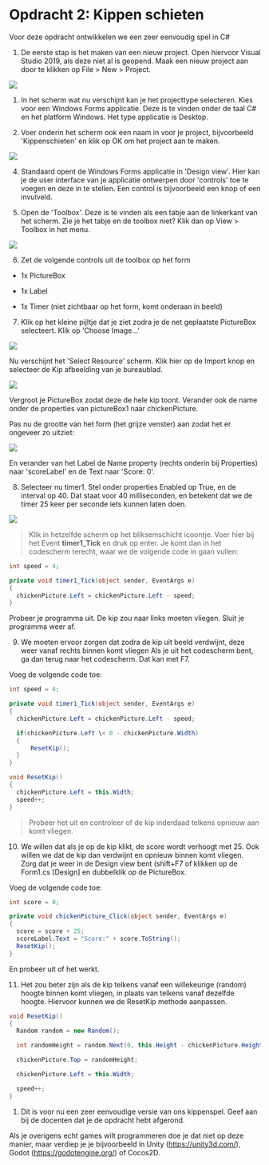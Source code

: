 # **Opdracht 2: Kippen schieten**

Voor deze opdracht ontwikkelen we een zeer eenvoudig spel in C#

1.  De eerste stap is het maken van een nieuw project. Open hiervoor Visual Studio 2019, als deze niet al is geopend. Maak een nieuw project aan door te klikken op File \> New \> Project.

![](images/kippenschieten1.png)

1.  In het scherm wat nu verschijnt kan je het projecttype selecteren. Kies voor een Windows Forms applicatie. Deze is te vinden onder de taal C# en het platform Windows. Het type applicatie is Desktop.

2.  Voer onderin het scherm ook een naam in voor je project, bijvoorbeeld 'Kippenschieten' en klik op OK om het project aan te maken.

![](images/kippenschieten2.png)

4.  Standaard opent de Windows Forms applicatie in 'Design view'. Hier kan je de user interface van je applicatie ontwerpen door 'controls' toe te voegen en deze in te stellen. Een control is bijvoorbeeld een knop of een invulveld.

5.  Open de 'Toolbox'. Deze is te vinden als een tabje aan de linkerkant van het scherm. Zie je het tabje en de toolbox niet? Klik dan op View \> Toolbox in het menu.

![](images/kippenschieten3.png)

6.  Zet de volgende controls uit de toolbox op het form

-   1x PictureBox

-   1x Label

-   1x Timer (niet zichtbaar op het form, komt onderaan in beeld)

7.  Klik op het kleine pijltje dat je ziet zodra je de net geplaatste PictureBox selecteert. Klik op 'Choose Image...'

![](images/kippenschieten4.png)

Nu verschijnt het 'Select Resource' scherm. Klik hier op de Import knop en selecteer de Kip afbeelding van je bureaublad.

![](images/kippenschieten5.png)

Vergroot je PictureBox zodat deze de hele kip toont. Verander ook de name onder de properties van pictureBox1 naar chickenPicture.

Pas nu de grootte van het form (het grijze venster) aan zodat het er ongeveer zo uitziet:

![](images/kippenschieten7.png)

En verander van het Label de Name property (rechts onderin bij Properties) naar 'scoreLabel' en de Text naar 'Score: 0'.

8.  Selecteer nu timer1. Stel onder properties Enabled op True, en de interval op 40. Dat staat voor 40 milliseconden, en betekent dat we de timer 25 keer per seconde iets kunnen laten doen.

![](images/kippenschieten8.png)

> Klik in hetzelfde scherm op het bliksemschicht icoontje. Voer hier bij het Event **timer1_Tick** en druk op enter. Je komt dan in het codescherm terecht, waar we de volgende code in gaan vullen:

```csharp
int speed = 4;

private void timer1_Tick(object sender, EventArgs e)
{
  chickenPicture.Left = chickenPicture.Left - speed;
}
```
Probeer je programma uit. De kip zou naar links moeten vliegen. Sluit je programma weer af.

9.  We moeten ervoor zorgen dat zodra de kip uit beeld verdwijnt, deze weer vanaf rechts binnen komt vliegen Als je uit het codescherm bent, ga dan terug naar het codescherm. Dat kan met F7.

Voeg de volgende code toe:

```csharp
int speed = 4;

private void timer1_Tick(object sender, EventArgs e)
{
  chickenPicture.Left = chickenPicture.Left - speed;

  if(chickenPicture.Left \< 0 - chickenPicture.Width)
  {
      ResetKip();
  }
}

void ResetKip()
{
  chickenPicture.Left = this.Width;
  speed++;
}
```
> Probeer het uit en controleer of de kip inderdaad telkens opnieuw aan komt vliegen.

10. We willen dat als je op de kip klikt, de score wordt verhoogt met 25. Ook willen we dat de kip dan verdwijnt en opnieuw binnen komt vliegen. Zorg dat je weer in de Design view bent (shift+F7 of klikken op de Form1.cs \[Design] en dubbelklik op de PictureBox.

Voeg de volgende code toe:
```csharp
int score = 0;

private void chickenPicture_Click(object sender, EventArgs e)
{
  score = score + 25;
  scoreLabel.Text = "Score:" + score.ToString();
  ResetKip();
}
```
En probeer uit of het werkt.

11. Het zou beter zijn als de kip telkens vanaf een willekeurige (random) hoogte binnen komt vliegen, in plaats van telkens vanaf dezelfde hoogte. Hiervoor kunnen we de ResetKip methode aanpassen.

```csharp
void ResetKip()
{
  Random random = new Random();

  int randomHeight = random.Next(0, this.Height - chickenPicture.Height);

  chickenPicture.Top = randomHeight;

  chickenPicture.Left = this.Width;

  speed++;
}
```
1.  Dit is voor nu een zeer eenvoudige versie van ons kippenspel. Geef aan bij de docenten dat je de opdracht hebt afgerond.

Als je overigens echt games wilt programmeren doe je dat niet op deze manier, maar verdiep je je bijvoorbeeld in Unity (<https://unity3d.com/>), Godot (<https://godotengine.org/>) of Cocos2D.

